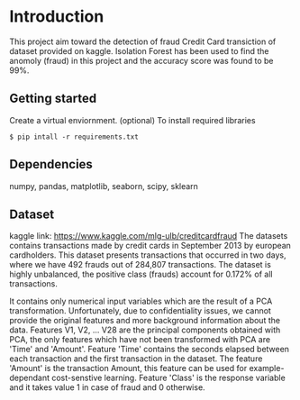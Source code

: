 # Introduction
This project aim toward the detection of fraud Credit Card transiction of dataset provided on kaggle.
Isolation Forest has been used to find the anomoly (fraud) in this project and the accuracy score was found to be 99%.


## Getting started
Create a virtual enviornment. (optional)
To install required libraries
```
$ pip intall -r requirements.txt
```

## Dependencies
 numpy, pandas, matplotlib, seaborn, scipy, sklearn

## Dataset
kaggle link: https://www.kaggle.com/mlg-ulb/creditcardfraud
The datasets contains transactions made by credit cards in September 2013 by european cardholders. This dataset presents transactions that occurred in two days, where we have 492 frauds out of 284,807 transactions. The dataset is highly unbalanced, the positive class (frauds) account for 0.172% of all transactions.

It contains only numerical input variables which are the result of a PCA transformation. Unfortunately, due to confidentiality issues, we cannot provide the original features and more background information about the data. Features V1, V2, ... V28 are the principal components obtained with PCA, the only features which have not been transformed with PCA are 'Time' and 'Amount'. Feature 'Time' contains the seconds elapsed between each transaction and the first transaction in the dataset. The feature 'Amount' is the transaction Amount, this feature can be used for example-dependant cost-senstive learning. Feature 'Class' is the response variable and it takes value 1 in case of fraud and 0 otherwise.
 
